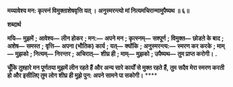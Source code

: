 **मय्यावेश्य मन: कृत्स्नं विमुक्ताशेषवृत्ति यत् ।** **अनुस्मरन्त्यो मां नित्यमचिरान्मामुपैष्यथ ॥ ६॥** 

**शब्दार्थ** 

**मयि—** **मुझमें** **; आवेश्य—** **लीन होकर** **; मन:—** **अपने मन** **; कृत्स्नम्—** **सश्पूर्ण** **; विमुक्त—** **छोडऩे के बाद** **; अशेष—** **समस्त** **;** **वृत्ति—** **अपना (भौतिक) कार्य** **; यत्—** **क्योंकि** **; अनुस्मरन्त्य:—** **स्मरण कर करके** **; माम्—** **मुझको** **; नित्यम्—** **निरन्तर** **;** **अचिरात्—** **शीघ्र ही** **; माम्—** **मुझको** **; उपैष्यथ—** **तुम प्राप्त करोगी।** **.** 

**चूँकि तुश्हारे मन पूर्णतया मुझमें लीन रहते हैं और अन्य सारे कार्यों से मुक्त रहते हैं, तुम** **सदैव मेरा स्मरण करती हो और इसीलिए तुम लोग शीघ्र ही मुझे पुन: अपने सामने पा सकोगी।** **** 